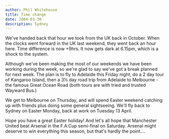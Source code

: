 ```yaml
---
author: Phil Whitehouse
title: Time change
date: 2004-03-30
description: Sydney
---
```


We've handed back that hour we took from the UK back in October. When the clocks went forward in the UK last weekend, they went back an hour here. Time difference is now +9hrs. It now gets dark at 6.15pm, which is a shock to the system.

Although we've been making the most of our weekends we have been working during the week, so we're glad to say we've got a break planned for next week. The plan is to fly to Adelaide this Friday night, do a 2 day tour of Kangaroo Island, then a 3½ day road trip from Adelaide to Melbourne - the famous Great Ocean Road (both tours are with tried and trusted Wayward Bus.)

We get to Melbourne on Thursday, and will spend Easter weekend catching up with friends plus doing some general sightseeing. We'll fly back to Sydney on Easter Monday, back at work on Tuesday 13 April.

Hope you have a great Easter holiday! And let's all hope that Manchester United beat Arsenal in the F.A.Cup semi-final on Saturday. Arsenal might deserve to win everything this season, but that's hardly the point....
